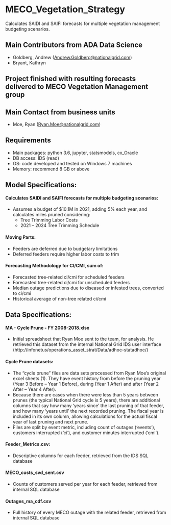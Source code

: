 # MECO_Vegetation_Strategy

Calculates SAIDI and SAIFI forecasts for multiple vegetation management budgeting scenarios.

## Main Contributors from ADA Data Science
* Goldberg, Andrew ([Andrew.Goldberg@nationalgrid.com](mailto:Andrew.Goldberg@nationalgrid.com))
* Bryant, Kathryn

## Project finished with resulting forecasts delivered to MECO Vegetation Management group

## Main Contact from business units
* Moe, Ryan ([Ryan.Moe@nationalgrid.com](mailto:Ryan.Moe@nationalgrid.com)) 

## Requirements
* Main packages: python 3.6, jupyter, statsmodels, cx_Oracle
* DB access: IDS (read)
* OS: code developed and tested on Windows 7 machines
* Memory: recommend 8 GB or above

## Model Specifications:
#### Calculates SAIDI and SAIFI forecasts for multiple budgeting scenarios:
   * Assumes a budget of $10.1M in 2021, adding 5% each year, and calculates miles pruned considering:
        * Tree Trimming Labor Costs  
        *	2021 – 2024 Tree Trimming Schedule
#### Moving Parts:
  * Feeders are deferred due to budgetary limitations
  * Deferred feeders require higher labor costs to trim
#### Forecasting Methodology for CI/CMI, sum of:
  * Forecasted tree-related ci/cmi for scheduled feeders
  * Forecasted tree-related ci/cmi for unscheduled feeders
  *	Median outage predictions due to diseased or infested trees, converted to ci/cmi
  *	Historical average of non-tree related ci/cmi

## Data Specifications:
#### MA - Cycle Prune - FY 2008-2018.xlsx
* Initial spreadsheet that Ryan Moe sent to the team, for analysis. He retrieved this dataset from the internal National Grid IDS user interface (http://infonetus/operations_asset_strat/Data/adhoc-statadhoc/)
#### Cycle Prune datasets:
* The “cycle prune” files are data sets processed from Ryan Moe’s original excel sheets (1). They have event history from before the pruning year (Year 3 Before – Year 1 Before), during (Year 1 After) and after (Year 2 After – Year 4 After). 
* Because there are cases when there were less than 5 years between prunes (the typical National Grid cycle is 5 years), there are additional columns that say how many ‘years since’ the last pruning of that feeder, and how many ‘years until’ the next recorded pruning. The fiscal year is included in its own column, allowing calculations for the actual fiscal year of last pruning and next prune. 
* Files are split by event metric, including count of outages (‘events’), customers interrupted (‘ci’), and customer minutes interrupted (‘cmi’). 
#### Feeder_Metrics.csv: 
* Descriptive columns for each feeder, retrieved from the IDS SQL database
#### MECO_custs_svd_sent.csv
* Counts of customers served per year for each feeder, retrieved from internal SQL database
#### Outages_ma_cdf.csv
* Full history of every MECO outage with the related feeder, retrieved from internal SQL database
